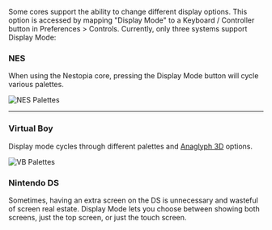 Some cores support the ability to change different display options.  This option is accessed by mapping "Display Mode" to a Keyboard / Controller button in Preferences > Controls.
Currently, only three systems support Display Mode:

### NES
When using the Nestopia core, pressing the Display Mode button will cycle various palettes.

![NES Palettes](http://i.imgur.com/NJbsF34.gif)

-----
### Virtual Boy
Display mode cycles through different palettes and [Anaglyph 3D](http://en.wikipedia.org/wiki/Anaglyph_3D) options.

![VB Palettes](http://i.imgur.com/sX83zBS.gif)

### Nintendo DS
Sometimes, having an extra screen on the DS is unnecessary and wasteful of screen real estate.  Display Mode lets you choose between showing both screens, just the top screen, or just the touch screen.
